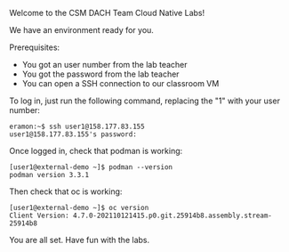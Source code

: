 Welcome to the CSM DACH Team Cloud Native Labs!

We have an environment ready for you. 

Prerequisites:
 * You got an user number from the lab teacher
 * You got the password from the lab teacher
 * You can open a SSH connection to our classroom VM

To log in, just run the following command, replacing the "1" with your user number:
```
eramon:~$ ssh user1@158.177.83.155
user1@158.177.83.155's password: 
```

Once logged in, check that podman is working:
```
[user1@external-demo ~]$ podman --version
podman version 3.3.1
```

Then check that oc is working:
```
[user1@external-demo ~]$ oc version
Client Version: 4.7.0-202110121415.p0.git.25914b8.assembly.stream-25914b8
``` 

You are all set. Have fun with the labs.

